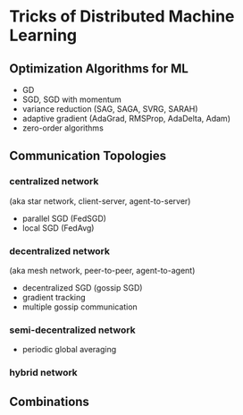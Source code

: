 # Tricks of Distributed Machine Learning

## Optimization Algorithms for ML

- GD
- SGD, SGD with momentum
- variance reduction (SAG, SAGA, SVRG, SARAH)
- adaptive gradient (AdaGrad, RMSProp, AdaDelta, Adam)
- zero-order algorithms

## Communication Topologies

### centralized network
(aka star network, client-server, agent-to-server)

- parallel SGD (FedSGD)
- local SGD (FedAvg)

### decentralized network 
(aka mesh network, peer-to-peer, agent-to-agent)

- decentralized SGD (gossip SGD)
- gradient tracking
- multiple gossip communication

### semi-decentralized network

- periodic global averaging

### hybrid network

## Combinations
